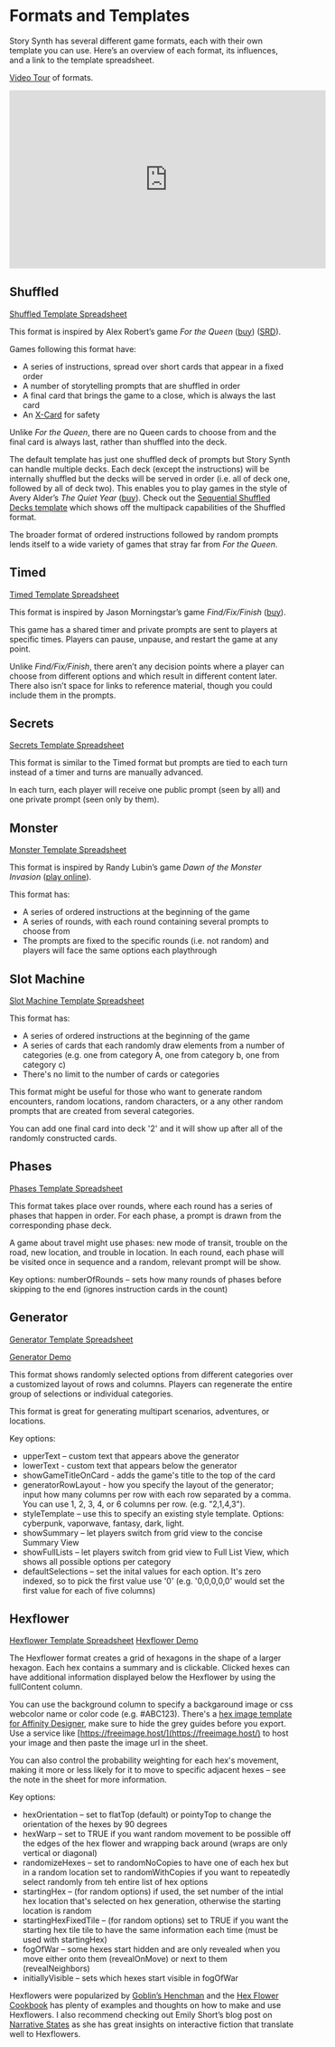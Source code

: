 # Formats and Templates

Story Synth has several different game formats, each with their own template you can use. Here’s an overview of each format, its influences, and a link to the template spreadsheet.

[Video Tour](https://youtu.be/nb5_3ErDZoI) of formats.

<div class="embed-responsive embed-responsive-16by9 mb-3"><iframe width="560" height="315" src="https://www.youtube.com/embed/nb5_3ErDZoI" title="YouTube video player" frameborder="0" allow="accelerometer; autoplay; clipboard-write; encrypted-media; gyroscope; picture-in-picture" allowfullscreen></iframe></div>

## Shuffled

[Shuffled Template Spreadsheet](https://docs.google.com/spreadsheets/d/1N5eeyKTVWo5QeGcUV_zYtwtR0DikJCcvcj6w69UkC1w/edit?usp=sharing)

This format is inspired by Alex Robert’s game _For the Queen_ ([buy](https://www.evilhat.com/home/for-the-queen/)) ([SRD](https://forthequeengame.com/srd)).

Games following this format have:

- A series of instructions, spread over short cards that appear in a fixed order
- A number of storytelling prompts that are shuffled in order
- A final card that brings the game to a close, which is always the last card
- An [X-Card](http://tinyurl.com/x-card-rpg) for safety

Unlike _For the Queen_, there are no Queen cards to choose from and the final card is always last, rather than shuffled into the deck.

The default template has just one shuffled deck of prompts but Story Synth can handle multiple decks. Each deck (except the instructions) will be internally shuffled but the decks will be served in order (i.e. all of deck one, followed by all of deck two). This enables you to play games in the style of Avery Alder’s _The Quiet Year_ ([buy](https://buriedwithoutceremony.com/the-quiet-year)). Check out the [Sequential Shuffled Decks template](https://docs.google.com/spreadsheets/d/1N2N8URSswhmxLalPOkzi5d4kdeFiGrsobEmM_ojk0ow/edit?usp=sharing) which shows off the multipack capabilities of the Shuffled format.

The broader format of ordered instructions followed by random prompts lends itself to a wide variety of games that stray far from _For the Queen_.

## Timed

[Timed Template Spreadsheet](https://docs.google.com/spreadsheets/d/1yq2AKwaYL1uZrCnEfwgSpC0SPkQAZqnCdjNxH_pm018/edit?usp=sharing)

This format is inspired by Jason Morningstar’s game _Find/Fix/Finish_ ([buy](https://www.patreon.com/posts/find-fix-finish-35788333)).

This game has a shared timer and private prompts are sent to players at specific times. Players can pause, unpause, and restart the game at any point.

Unlike _Find/Fix/Finish_, there aren’t any decision points where a player can choose from different options and which result in different content later. There also isn’t space for links to reference material, though you could include them in the prompts.

## Secrets

[Secrets Template Spreadsheet](https://docs.google.com/spreadsheets/d/1JwMF02DSxNKtjHp6u-wyznSs-iEG_3DpOobgc17I16o/edit?usp=sharing)

This format is similar to the Timed format but prompts are tied to each turn instead of a timer and turns are manually advanced.

In each turn, each player will receive one public prompt (seen by all) and one private prompt (seen only by them).

## Monster

[Monster Template Spreadsheet](https://docs.google.com/spreadsheets/d/1NgNHy7Qe1R8KhGR2cOmJwL2aOl2tocBemW2HIAKjrvI/edit?usp=sharing)

This format is inspired by Randy Lubin’s game _Dawn of the Monster Invasion_ ([play online](http://monster.diegeticgames.com/)).

This format has:

- A series of ordered instructions at the beginning of the game
- A series of rounds, with each round containing several prompts to choose from
- The prompts are fixed to the specific rounds (i.e. not random) and players will face the same options each playthrough

## Slot Machine

[Slot Machine Template Spreadsheet](https://docs.google.com/spreadsheets/d/1t5LRUQG9DzMJ3kd8E9DZV7_EbE8J5-Gqhz7TWQ4Y-uU/edit?usp=sharing)

This format has:

- A series of ordered instructions at the beginning of the game
- A series of cards that each randomly draw elements from a number of categories (e.g. one from category A, one from category b, one from category c)
- There's no limit to the number of cards or categories

This format might be useful for those who want to generate random encounters, random locations, random characters, or a any other random prompts that are created from several categories.

You can add one final card into deck '2' and it will show up after all of the randomly constructed cards.

## Phases

[Phases Template Spreadsheet](https://docs.google.com/spreadsheets/d/1HataDfV2lrA4hfzmLgDjXH09dEMLQV6OT10tVH9G52A/edit?usp=sharing)

This format takes place over rounds, where each round has a series of phases that happen in order. For each phase, a prompt is drawn from the corresponding phase deck.

A game about travel might use phases: new mode of transit, trouble on the road, new location, and trouble in location. In each round, each phase will be visited once in sequence and a random, relevant prompt will be show.

Key options: numberOfRounds – sets how many rounds of phases before skipping to the end (ignores instruction cards in the count)

## Generator

[Generator Template Spreadsheet](https://docs.google.com/spreadsheets/d/1F0g3rVHxRA7O0rRMIQSsLCepJStxBO6pa7QJUNJb3K0/edit?usp=sharing)

[Generator Demo](https://storysynth.org/Generator/1F0g3rVHxRA7O0rRMIQSsLCepJStxBO6pa7QJUNJb3K0/)

This format shows randomly selected options from different categories over a customized layout of rows and columns. Players can regenerate the entire group of selections or individual categories.

This format is great for generating multipart scenarios, adventures, or locations.

Key options:

- upperText – custom text that appears above the generator
- lowerText - custom text that appears below the generator
- showGameTitleOnCard - adds the game's title to the top of the card
- generatorRowLayout - how you specify the layout of the generator; input how many columns per row with each row separated by a comma. You can use 1, 2, 3, 4, or 6 columns per row. (e.g. "2,1,4,3").
- styleTemplate – use this to specify an existing style template. Options: cyberpunk, vaporwave, fantasy, dark, light.
- showSummary – let players switch from grid view to the concise Summary View
- showFullLists – let players switch from grid view to Full List View, which shows all possible options per category
- defaultSelections – set the inital values for each option. It's zero indexed, so to pick the first value use '0' (e.g. '0,0,0,0,0' would set the first value for each of five columns)

## Hexflower

[Hexflower Template Spreadsheet](https://docs.google.com/spreadsheets/d/1wLDboZZBfBwMKswMYcRIXxz6DxRZJyAa6KPW6TvR-dM/edit?usp=sharing)
[Hexflower Demo](https://storysynth.org/Hexflower/1wLDboZZBfBwMKswMYcRIXxz6DxRZJyAa6KPW6TvR-dM/)

The Hexflower format creates a grid of hexagons in the shape of a larger hexagon. Each hex contains a summary and is clickable. Clicked hexes can have additional information displayed below the Hexflower by using the fullContent column.

You can use the background column to specify a backgaround image or css webcolor name or color code (e.g. #ABC123). There's a [hex image template for Affinity Designer](https://drive.google.com/file/d/1-rlYr9U4jtUDuN0YwdsaVT9U-TP6dSr8/view?usp=sharing), make sure to hide the grey guides before you export. Use a service like [https://freeimage.host/](https://freeimage.host/) to host your image and then paste the image url in the sheet.

You can also control the probability weighting for each hex's movement, making it more or less likely for it to move to specific adjacent hexes – see the note in the sheet for more information.

Key options:

- hexOrientation – set to flatTop (default) or pointyTop to change the orientation of the hexes by 90 degrees
- hexWarp – set to TRUE if you want random movement to be possible off the edges of the hex flower and wrapping back around (wraps are only vertical or diagonal)
- randomizeHexes – set to randomNoCopies to have one of each hex but in a random location set to randomWithCopies if you want to repeatedly select randomly from teh entire list of hex options
- startingHex – (for random options) if used, the set number of the intial hex location that's selected on hex generation, otherwise the starting location is random
- startingHexFixedTile – (for random options) set to TRUE if you want the starting hex tile tile to have the same information each time (must be used with startingHex)
- fogOfWar – some hexes start hidden and are only revealed when you move either onto them (revealOnMove) or next to them (revealNeighbors)
- initiallyVisible – sets which hexes start visible in fogOfWar

Hexflowers were popularized by [Goblin’s Henchman](https://goblinshenchman.wordpress.com/hex-power-flower/) and the [Hex Flower Cookbook](https://www.drivethrurpg.com/product/295083/Hex-Flower-Cookbook--an-overview-and-some-thoughts-on-Hex-Flower-Game-Engines-by-Goblins-Henchman) has plenty of examples and thoughts on how to make and use Hexflowers. I also recommend checking out Emily Short’s blog post on [Narrative States](https://emshort.blog/2019/11/23/narrative-states/) as she has great insights on interactive fiction that translate well to Hexflowers.
